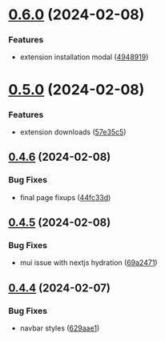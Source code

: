 # [0.6.0](https://github.com/onesoft-sudo/sudobot-extensions-web/compare/v0.5.0...v0.6.0) (2024-02-08)


### Features

* extension installation modal ([4948919](https://github.com/onesoft-sudo/sudobot-extensions-web/commit/4948919368674dc013ee9a8af85e6f427c9101c3))



# [0.5.0](https://github.com/onesoft-sudo/sudobot-extensions-web/compare/v0.4.6...v0.5.0) (2024-02-08)


### Features

* extension downloads ([57e35c5](https://github.com/onesoft-sudo/sudobot-extensions-web/commit/57e35c5078aea79932bc9371682b8af76064e0cf))



## [0.4.6](https://github.com/onesoft-sudo/sudobot-extensions-web/compare/v0.4.5...v0.4.6) (2024-02-08)


### Bug Fixes

* final page fixups ([44fc33d](https://github.com/onesoft-sudo/sudobot-extensions-web/commit/44fc33df7a064569c70c175cc399c0f9fc40f4d7))



## [0.4.5](https://github.com/onesoft-sudo/sudobot-extensions-web/compare/v0.4.4...v0.4.5) (2024-02-08)


### Bug Fixes

* mui issue with nextjs hydration ([69a2471](https://github.com/onesoft-sudo/sudobot-extensions-web/commit/69a2471ef13ee692b988e368147c5f8c5d172653))



## [0.4.4](https://github.com/onesoft-sudo/sudobot-extensions-web/compare/v0.4.3...v0.4.4) (2024-02-07)


### Bug Fixes

* navbar styles ([629aae1](https://github.com/onesoft-sudo/sudobot-extensions-web/commit/629aae1642a70f16873710c921ab71decc952830))



